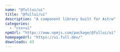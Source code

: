 ```yaml
---
name: "@fullui/ui"
title: "@fullui/ui"
description: "A component library built for Astro"
categories:
  - "css+ui"
npmUrl: "https://www.npmjs.com/package/@fullui/ui"
homepageUrl: "https://ui.full.dev/"
downloads: 43
---
```

